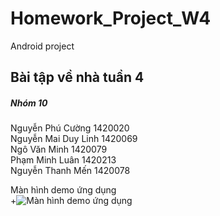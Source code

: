 # Homework_Project_W4
Android project
</br>
<h2>Bài tập về nhà tuần 4</h2>
<h5>Nhóm 10</h5>
<p>Nguyễn Phú Cường	1420020</br>
Nguyễn Mai Duy Linh	1420069</br>
Ngô Văn Minh	1420079</br>
Phạm Minh Luân	1420213</br>
Nguyễn Thanh Mến	1420078</p>

Màn hình demo ứng dụng</br>
+![Màn hình demo ứng dụng](https://github.com/Floopaloo/Homework_Project_W4/blob/master/Demo.gif?raw=true)
